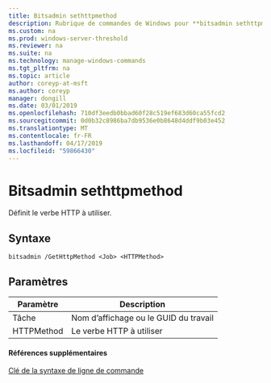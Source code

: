 ```yaml
---
title: Bitsadmin sethttpmethod
description: Rubrique de commandes de Windows pour **bitsadmin sethttpmethod** -définit le verbe HTTP à utiliser.
ms.custom: na
ms.prod: windows-server-threshold
ms.reviewer: na
ms.suite: na
ms.technology: manage-windows-commands
ms.tgt_pltfrm: na
ms.topic: article
author: coreyp-at-msft
ms.author: coreyp
manager: dongill
ms.date: 03/01/2019
ms.openlocfilehash: 710df3eedb0bbad60f28c519ef683d60ca55fcd2
ms.sourcegitcommit: 0d0b32c8986ba7db9536e0b8648d4ddf9b03e452
ms.translationtype: MT
ms.contentlocale: fr-FR
ms.lasthandoff: 04/17/2019
ms.locfileid: "59866430"
---
```

# <a name="bitsadmin-sethttpmethod"></a>Bitsadmin sethttpmethod

Définit le verbe HTTP à utiliser.

## <a name="syntax"></a>Syntaxe

```
bitsadmin /GetHttpMethod <Job> <HTTPMethod>
```

## <a name="parameters"></a>Paramètres

|Paramètre|Description|
|---------|-----------|
|Tâche|Nom d’affichage ou le GUID du travail|
|HTTPMethod|Le verbe HTTP à utiliser|

#### <a name="additional-references"></a>Références supplémentaires

[Clé de la syntaxe de ligne de commande](command-line-syntax-key.md)